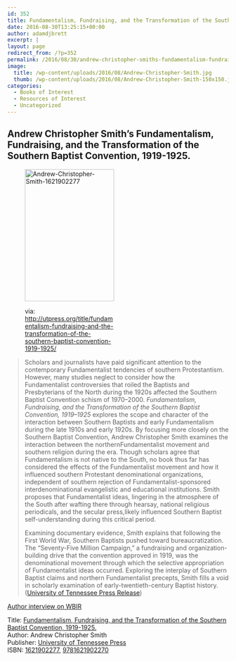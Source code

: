 ```yaml
---
id: 352
title: Fundamentalism, Fundraising, and the Transformation of the Southern Baptist Convention.
date: 2016-08-30T13:25:15+00:00
author: adamdjbrett
excerpt: |
layout: page
redirect_from: /?p=352
permalink: /2016/08/30/andrew-christopher-smiths-fundamentalism-fundraising-transformation-southern-baptist-convention-1919-1925/
image:
  title: /wp-content/uploads/2016/08/Andrew-Christopher-Smith.jpg
  thumb: /wp-content/uploads/2016/08/Andrew-Christopher-Smith-150x150.jpg
categories:
  - Books of Interest
  - Resources of Interest
  - Uncategorized
---
```

## Andrew Christopher Smith&#8217;s Fundamentalism, Fundraising, and the Transformation of the Southern Baptist Convention, 1919-1925.

<!--more--><figure id="attachment_354" aria-describedby="caption-attachment-354" style="width: 203px" class="wp-caption alignnone">

[<img class="wp-image-354 size-medium" src="http://nabpr.org/wp-content/uploads/2016/08/Andrew-Christopher-Smith-1621902277-203x300.jpg" alt="Andrew-Christopher-Smith-1621902277" width="203" height="300" srcset="/wp-content/uploads/2016/08/Andrew-Christopher-Smith-1621902277-203x300.jpg 203w, /wp-content/uploads/2016/08/Andrew-Christopher-Smith-1621902277.jpg 338w" sizes="(max-width: 203px) 100vw, 203px" />](http://utpress.org/title/fundamentalism-fundraising-and-the-transformation-of-the-southern-baptist-convention-1919-1925/)<figcaption id="caption-attachment-354" class="wp-caption-text">via: http://utpress.org/title/fundamentalism-fundraising-and-the-transformation-of-the-southern-baptist-convention-1919-1925/</figcaption></figure>

> Scholars and journalists have paid significant attention to the contemporary Fundamentalist tendencies of southern Protestantism. However, many studies neglect to consider how the Fundamentalist controversies that roiled the Baptists and Presbyterians of the North during the 1920s affected the Southern Baptist Convention schism of 1970–2000. _Fundamentalism, Fundraising, and the Transformation of the Southern Baptist Convention, 1919–1925_ explores the scope and character of the interaction between Southern Baptists and early Fundamentalism during the late 1910s and early 1920s. By focusing more closely on the Southern Baptist Convention, Andrew Christopher Smith examines the interaction between the northernFundamentalist movement and southern religion during the era. Though scholars agree that Fundamentalism is not native to the South, no book thus far has considered the effects of the Fundamentalist movement and how it influenced southern Protestant denominational organizations, independent of southern rejection of Fundamentalist-sponsored interdenominational evangelistic and educational institutions. Smith proposes that Fundamentalist ideas, lingering in the atmosphere of the South after wafting there through hearsay, national religious periodicals, and the secular press,likely influenced Southern Baptist self-understanding during this critical period.
>
> Examining documentary evidence, Smith explains that following the First World War, Southern Baptists pushed toward bureaucratization. The “Seventy-Five Million Campaign,” a fundraising and organization-building drive that the convention approved in 1919, was the denominational movement through which the selective appropriation of Fundamentalist ideas occurred. Exploring the interplay of Southern Baptist claims and northern Fundamentalist precepts, Smith fills a void in scholarly examination of early-twentieth-century Baptist history. ([University of Tennessee Press Release](http://utpress.org/title/fundamentalism-fundraising-and-the-transformation-of-the-southern-baptist-convention-1919-1925/))

[Author interview on WBIR](http://www.wbir.com/life/faith/forgotten-pieces-of-southern-baptist-history/279772397)

Title: [Fundamentalism, Fundraising, and the Transformation of the Southern Baptist Convention, 1919-1925.](http://utpress.org/title/fundamentalism-fundraising-and-the-transformation-of-the-southern-baptist-convention-1919-1925/)  
Author: Andrew Christopher Smith  
Publisher: [University of Tennessee Press](http://utpress.org/title/fundamentalism-fundraising-and-the-transformation-of-the-southern-baptist-convention-1919-1925/)  
ISBN: [1621902277](https://www.amazon.com/Fundamentalism-Fundraising-Transformation-Southern-Convention/dp/1621902277), [9781621902270](http://www.worldcat.org/title/fundamentalism-fundraising-and-the-transformation-of-the-southern-baptist-convention-1919-1925/oclc/926050300)
